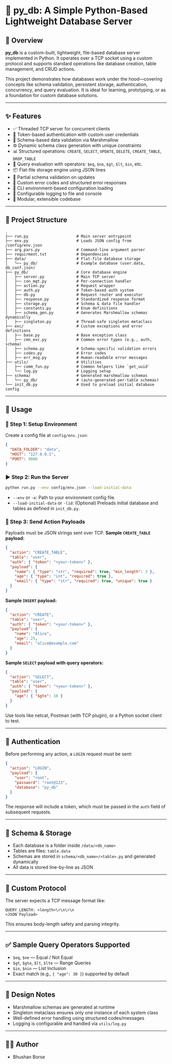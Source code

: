 # 🐍 py_db: A Simple Python-Based Lightweight Database Server

## 🚀 Overview

**py_db** is a custom-built, lightweight, file-based database server implemented in Python. It operates over a TCP socket using a custom protocol and supports standard operations like database creation, table management, and CRUD actions.

This project demonstrates how databases work under the hood—covering concepts like schema validation, persistent storage, authentication, concurrency, and query evaluation. It is ideal for learning, prototyping, or as a foundation for custom database solutions.

---

## ✨ Features

- ✅ Threaded TCP server for concurrent clients
- 🔐 Token-based authentication with custom user credentials
- 📁 Schema-based data validation via Marshmallow
- ⚙️ Dynamic schema class generation with unique constraints
- 📊 Structured operations: `CREATE`, `SELECT`, `UPDATE`, `DELETE`, `CREATE_TABLE`, `DROP_TABLE`
- 🧠 Query evaluation with operators: `$eq`, `$ne`, `$gt`, `$lt`, `$in`, etc.
- 📦 Flat-file storage engine using JSON lines
- 🔄 Partial schema validation on updates
- 🧪 Custom error codes and structured error responses
- 🔧 CLI environment-based configuration loading
- 📝 Configurable logging to file and console
- 🧩 Modular, extensible codebase

---

## 📂 Project Structure

```
.
├── run.py                     # Main server entrypoint
├── env.py                     # Loads JSON config from /config/env.json
├── arg_pars.py                # Command-line argument parser
├── requirment.txt             # Dependencies
├── data/                      # Flat-file database storage
│   └── py_db/                 # Example database (user.data, db_conf.json)
├── py_db/                     # Core database engine
│   ├── server.py              # Main TCP server
│   ├── con_mgt.py             # Per-connection handler
│   ├── action.py              # Request wrapper
│   ├── auth.py                # Token-based auth system
│   ├── db.py                  # Request router and executor
│   ├── response.py            # Standardized response format
│   ├── storage.py             # Schema & data file handler
│   ├── constants.py           # Enum definitions
│   ├── schema_gen.py          # Generates Marshmallow schemas dynamically
│   ├── singleton.py           # Thread-safe singleton metaclass
├── exc/                       # Custom exceptions and error definitions
│   ├── base.py                # Base exception class
│   ├── cmn_exc.py             # Common error types (e.g., auth, schema)
│   ├── schema.py              # Schema-specific validation errors
│   ├── codes.py               # Error codes
│   ├── err_msg.py             # Human-readable error messages
├── utils/                     # Utilities
│   ├── comm_fun.py            # Common helpers like `get_uuid`
│   └── log.py                 # Logging setup
├── schema/                    # Generated marshmallow schemas
│   └── py_db/                 # (auto-generated per-table schemas)
└── init_db.py                 # Used to preload initial database config
```

---

## 🧪 Usage

### 🔧 Step 1: Setup Environment

Create a config file at `config/env.json`:

```json
{
  "DATA_FOLDER": "data",
  "HOST": "127.0.0.1",
  "PORT": 9000
}
```

### ▶️ Step 2: Run the Server

```bash
python run.py --env config/env.json --load-initial-data
```
- `--env` or `-e`: Path to your environment config file.
- `--load-initial-data` or `-lid`: (Optional) Preloads initial database and tables as defined in `init_db.py`.

### 🧪 Step 3: Send Action Payloads

Payloads must be JSON strings sent over TCP.
**Sample `CREATE_TABLE` payload:**
```json
{
  "action": "CREATE_TABLE",
  "table": "user",
  "auth": { "token": "<your-token>" },
  "payload": {
    "name": { "type": "str", "required": true, "min_length": 3 },
    "age": { "type": "int", "required": true },
    "email": { "type": "str", "required": true, "unique": true }
  }
}
```

**Sample `INSERT` payload:**
```json
{
  "action": "CREATE",
  "table": "user",
  "auth": { "token": "<your-token>" },
  "payload": {
    "name": "Alice",
    "age": 25,
    "email": "alice@example.com"
  }
}
```

**Sample `SELECT` payload with query operators:**
```json
{
  "action": "SELECT",
  "table": "user",
  "auth": { "token": "<your-token>" },
  "payload": {
    "age": { "$gte": 18 }
  }
}
```

Use tools like netcat, Postman (with TCP plugin), or a Python socket client to test.

---

## 🔐 Authentication

Before performing any action, a `LOGIN` request must be sent:

```json
{
  "action": "LOGIN",
  "payload": {
    "user": "root",
    "password": "root@123",
    "database": "py_db"
  }
}
```

The response will include a token, which must be passed in the `auth` field of subsequent requests.

---

## 🧱 Schema & Storage

- Each database is a folder inside `/data/<db_name>`
- Tables are files: `table.data`
- Schemas are stored in `schema/<db_name>/<table>.py` and generated dynamically
- All data is stored line-by-line as JSON

---

## 🧩 Custom Protocol

The server expects a TCP message format like:

```
QUERY_LENGTH: <length>\r\n\r\n
<JSON Payload>
```

This ensures body-length safety and parsing integrity.

---

## ✅ Sample Query Operators Supported

- `$eq`, `$ne` — Equal / Not Equal
- `$gt`, `$gte`, `$lt`, `$lte` — Range Queries
- `$in`, `$nin` — List Inclusion
- Exact match (e.g., `{ "age": 30 }`) supported by default

---

## 🧠 Design Notes

- Marshmallow schemas are generated at runtime
- Singleton metaclass ensures only one instance of each system class
- Well-defined error handling using structured codes/messages
- Logging is configurable and handled via `utils/log.py`

---

## 👨‍💻 Author

- Bhushan Borse
